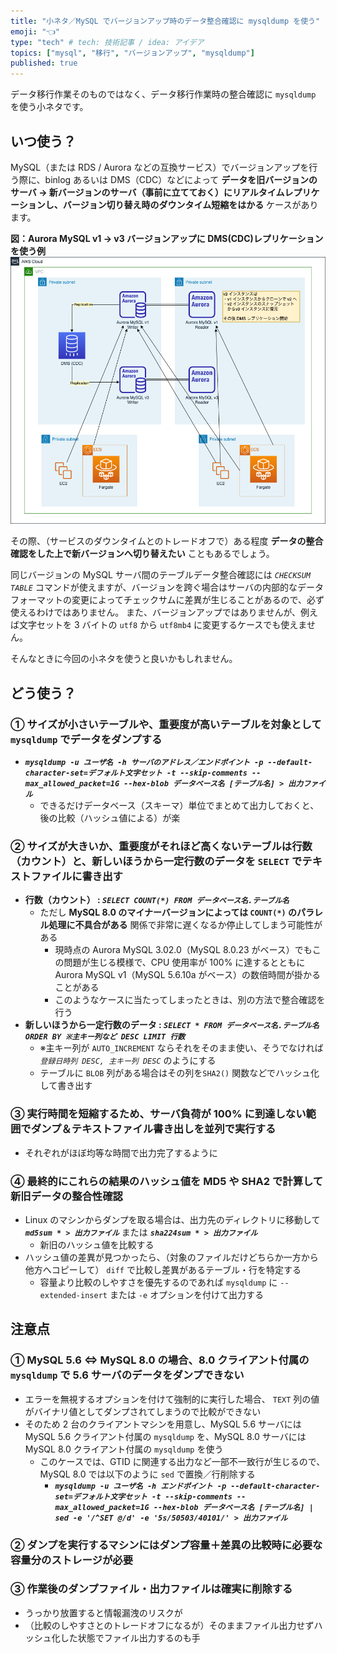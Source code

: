```yaml
---
title: "小ネタ／MySQL でバージョンアップ時のデータ整合確認に mysqldump を使う"
emoji: "👈"
type: "tech" # tech: 技術記事 / idea: アイデア
topics: ["mysql", "移行", "バージョンアップ", "mysqldump"]
published: true
---
```


データ移行作業そのものではなく、データ移行作業時の整合確認に `mysqldump` を使う小ネタです。

## いつ使う？

MySQL（または RDS / Aurora などの互換サービス）でバージョンアップを行う際に、binlog あるいは DMS（CDC）などによって **データを旧バージョンのサーバ → 新バージョンのサーバ（事前に立てておく）にリアルタイムレプリケーションし、バージョン切り替え時のダウンタイム短縮をはかる** ケースがあります。

**図：Aurora MySQL v1 → v3 バージョンアップに DMS(CDC)レプリケーションを使う例**
![](/images/aurora-mysql3-plan-book/dms_replication_before.png)

その際、（サービスのダウンタイムとのトレードオフで）ある程度 **データの整合確認をした上で新バージョンへ切り替えたい** こともあるでしょう。

同じバージョンの MySQL サーバ間のテーブルデータ整合確認には _`CHECKSUM TABLE`_ コマンドが使えますが、バージョンを跨ぐ場合はサーバの内部的なデータフォーマットの変更によってチェックサムに差異が生じることがあるので、必ず使えるわけではありません。
また、バージョンアップではありませんが、例えば文字セットを 3 バイトの `utf8` から `utf8mb4` に変更するケースでも使えません。

そんなときに今回の小ネタを使うと良いかもしれません。

## どう使う？

### ① サイズが小さいテーブルや、重要度が高いテーブルを対象として `mysqldump` でデータをダンプする

- **_`mysqldump -u ユーザ名 -h サーバのアドレス／エンドポイント -p --default-character-set=デフォルト文字セット -t --skip-comments --max_allowed_packet=1G --hex-blob データベース名 [テーブル名] > 出力ファイル`_**
  - できるだけデータベース（スキーマ）単位でまとめて出力しておくと、後の比較（ハッシュ値による）が楽

### ② サイズが大きいか、重要度がそれほど高くないテーブルは行数（カウント）と、新しいほうから一定行数のデータを `SELECT` でテキストファイルに書き出す

- **行数（カウント） : _`SELECT COUNT(*) FROM データベース名.テーブル名`_**
  - ただし **MySQL 8.0 のマイナーバージョンによっては `COUNT(*)` のパラレル処理に不具合がある** 関係で非常に遅くなるか停止してしまう可能性がある
    - 現時点の Aurora MySQL 3.02.0（MySQL 8.0.23 がベース）でもこの問題が生じる模様で、CPU 使用率が 100% に達するとともに Aurora MySQL v1（MySQL 5.6.10a がベース）の数倍時間が掛かることがある
    - このようなケースに当たってしまったときは、別の方法で整合確認を行う
- **新しいほうから一定行数のデータ : _`SELECT * FROM データベース名.テーブル名 ORDER BY ※主キー列など DESC LIMIT 行数`_**
  - ※主キー列が `AUTO_INCREMENT` ならそれをそのまま使い、そうでなければ _`登録日時列 DESC, 主キー列 DESC`_ のようにする
  - テーブルに `BLOB` 列がある場合はその列を`SHA2()` 関数などでハッシュ化して書き出す

### ③ 実行時間を短縮するため、サーバ負荷が 100% に到達しない範囲でダンプ＆テキストファイル書き出しを並列で実行する

- それぞれがほぼ均等な時間で出力完了するように

### ④ 最終的にこれらの結果のハッシュ値を MD5 や SHA2 で計算して新旧データの整合性確認

- Linux のマシンからダンプを取る場合は、出力先のディレクトリに移動して **_`md5sum * > 出力ファイル`_** または **_`sha224sum * > 出力ファイル`_**
  - 新旧のハッシュ値を比較する
- ハッシュ値の差異が見つかったら、（対象のファイルだけどちらか一方から他方へコピーして） `diff` で比較し差異があるテーブル・行を特定する
  - 容量より比較のしやすさを優先するのであれば `mysqldump` に `--extended-insert` または `-e` オプションを付けて出力する

## 注意点

### ① MySQL 5.6 ⇔ MySQL 8.0 の場合、8.0 クライアント付属の `mysqldump` で 5.6 サーバのデータをダンプできない

- エラーを無視するオプションを付けて強制的に実行した場合、 `TEXT` 列の値がバイナリ値としてダンプされてしまうので比較ができない
- そのため 2 台のクライアントマシンを用意し、MySQL 5.6 サーバには MySQL 5.6 クライアント付属の `mysqldump` を、MySQL 8.0 サーバには MySQL 8.0 クライアント付属の `mysqldump` を使う
  - このケースでは、GTID に関連する出力など一部不一致行が生じるので、MySQL 8.0 では以下のように `sed` で置換／行削除する
    - **_`mysqldump -u ユーザ名 -h エンドポイント -p --default-character-set=デフォルト文字セット -t --skip-comments --max_allowed_packet=1G --hex-blob データベース名 [テーブル名] | sed -e '/^SET @/d' -e '5s/50503/40101/' > 出力ファイル`_**

### ② ダンプを実行するマシンにはダンプ容量＋差異の比較時に必要な容量分のストレージが必要

### ③ 作業後のダンプファイル・出力ファイルは確実に削除する

- うっかり放置すると情報漏洩のリスクが
- （比較のしやすさとのトレードオフになるが）そのままファイル出力せずハッシュ化した状態でファイル出力するのも手
